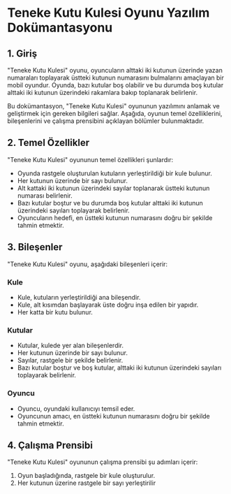 
# Teneke Kutu Kulesi Oyunu Yazılım Dokümantasyonu

## 1. Giriş

"Teneke Kutu Kulesi" oyunu, oyuncuların alttaki iki kutunun üzerinde yazan numaraları toplayarak üstteki kutunun numarasını bulmalarını amaçlayan bir mobil oyundur. Oyunda, bazı kutular boş olabilir ve bu durumda boş kutular alttaki iki kutunun üzerindeki rakamlara bakıp toplanarak belirlenir.

Bu dokümantasyon, "Teneke Kutu Kulesi" oyununun yazılımını anlamak ve geliştirmek için gereken bilgileri sağlar. Aşağıda, oyunun temel özelliklerini, bileşenlerini ve çalışma prensibini açıklayan bölümler bulunmaktadır.

## 2. Temel Özellikler

"Teneke Kutu Kulesi" oyununun temel özellikleri şunlardır:

-   Oyunda rastgele oluşturulan kutuların yerleştirildiği bir kule bulunur.
-   Her kutunun üzerinde bir sayı bulunur.
-   Alt kattaki iki kutunun üzerindeki sayılar toplanarak üstteki kutunun numarası belirlenir.
-   Bazı kutular boştur ve bu durumda boş kutular alttaki iki kutunun üzerindeki sayıları toplayarak belirlenir.
-   Oyuncuların hedefi, en üstteki kutunun numarasını doğru bir şekilde tahmin etmektir.

## 3. Bileşenler

"Teneke Kutu Kulesi" oyunu, aşağıdaki bileşenleri içerir:

### Kule

-   Kule, kutuların yerleştirildiği ana bileşendir.
-   Kule, alt kısımdan başlayarak üste doğru inşa edilen bir yapıdır.
-   Her katta bir kutu bulunur.

### Kutular

-   Kutular, kulede yer alan bileşenlerdir.
-   Her kutunun üzerinde bir sayı bulunur.
-   Sayılar, rastgele bir şekilde belirlenir.
-   Bazı kutular boştur ve boş kutular, alttaki iki kutunun üzerindeki sayıları toplayarak belirlenir.

### Oyuncu

-   Oyuncu, oyundaki kullanıcıyı temsil eder.
-   Oyuncunun amacı, en üstteki kutunun numarasını doğru bir şekilde tahmin etmektir.

## 4. Çalışma Prensibi

"Teneke Kutu Kulesi" oyununun çalışma prensibi şu adımları içerir:

1.  Oyun başladığında, rastgele bir kule oluşturulur.
2.  Her kutunun üzerine rastgele bir sayı yerleştirilir
